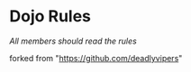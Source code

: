 Dojo Rules
==========

*All members should read the rules*

forked from "https://github.com/deadlyvipers"

